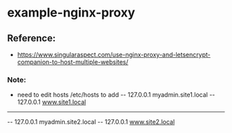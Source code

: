 # example-nginx-proxy

## Reference:
- https://www.singularaspect.com/use-nginx-proxy-and-letsencrypt-companion-to-host-multiple-websites/


### Note:
 - need to edit hosts /etc/hosts to add
 -- 127.0.0.1 myadmin.site1.local
 -- 127.0.0.1 www.site1.local
 ----------------------------
 -- 127.0.0.1 myadmin.site2.local
 -- 127.0.0.1 www.site2.local
